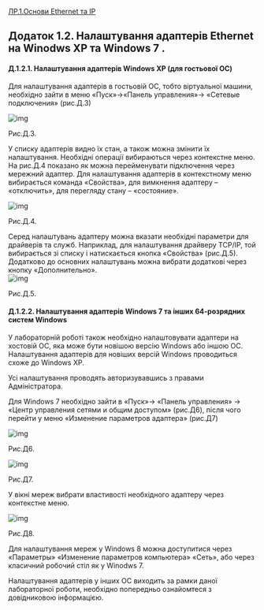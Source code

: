 [ЛР.1.Основи Ethernet та IP](1.md)

## Додаток 1.2. Налаштування адаптерів Ethernet на Winodws XP та Windows 7 .

#### Д.1.2.1. Налаштування адаптерів Windows XP (для гостьової ОС)

Для налаштування адаптерів в гостьовій ОС, тобто віртуальної машини, необхідно зайти в меню «Пуск»->«Панель управления»-> «Сетевые подключения» (рис.Д.3) 

![img](media1/Д3.png)

Рис.Д.3.

У списку адаптерів видно їх стан, а також можна змінити їх налаштування. Необхідні операції вибираються через контекстне меню. На рис.Д.4 показано як можна перейменувати підключення через мережний адаптер. Для налаштування адаптерів в контекстному меню вибирається команда «Свойства», для вимкнення адаптеру – «отключить», для перегляду стану – «состояние».   

![img](media1/Д4.png)

Рис.Д.4.

Серед налаштувань адаптеру можна вказати необхідні параметри для драйверів та служб. Наприклад, для налаштування драйверу TCP/IP, той вибирається зі списку і натискається кнопка «Свойства» (рис.Д.5). Додатково до основних налаштувань можна вибрати додаткові через кнопку «Дополнительно».   
 ![img](media1/Д5.png)

Рис.Д.5. 

#### Д.1.2.2. Налаштування адаптерів Windows 7 та інших 64-розрядних систем Windows

У лабораторній роботі також необхідно налаштовувати адаптери на хостовій ОС, яка може бути новішою версію Windows або іншою ОС. Налаштування адаптерів для новіших версій Windows проводиться схоже до Windows XP.

Усі налаштування проводять авторизувавшись з правами Адміністратора.

Для Windows 7 необхідно зайти в «Пуск»-> «Панель управления» -> «Центр управления сетями и общим доступом» (рис.Д6), після чого перейти у меню «Изменение параметров адаптера» (рис.Д7) 

![img](media1/Д6.png)

Рис.Д6. 

![img](media1/Д7.png)

Рис.Д7.

У вікні мереж вибрати властивості необхідного адаптеру через контекстне меню.

![img](media1/Д8.png)

Рис.Д8. 

Для налаштування мереж у Windows 8 можна доступитися через «Параметры» «Изменение параметров компьютера» «Сеть», або через класичний робочий стіл як у Winodws 7.

Налаштування адаптерів у інших ОС виходить за рамки даної лабораторної роботи, необхідно попередньо ознайомтеся з довідниковою інформацією.  